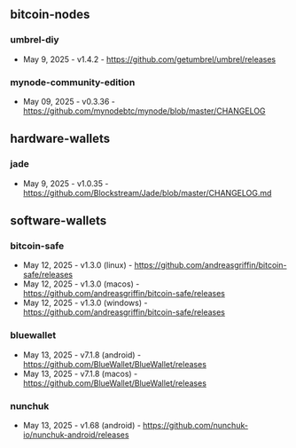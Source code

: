 ## bitcoin-nodes
### umbrel-diy
- May 9, 2025 - v1.4.2 - https://github.com/getumbrel/umbrel/releases
### mynode-community-edition
- May 09, 2025 - v0.3.36 - https://github.com/mynodebtc/mynode/blob/master/CHANGELOG

## hardware-wallets
### jade
- May 9, 2025 - v1.0.35 - https://github.com/Blockstream/Jade/blob/master/CHANGELOG.md

## software-wallets
### bitcoin-safe
- May 12, 2025 - v1.3.0 (linux) - https://github.com/andreasgriffin/bitcoin-safe/releases
- May 12, 2025 - v1.3.0 (macos) - https://github.com/andreasgriffin/bitcoin-safe/releases
- May 12, 2025 - v1.3.0 (windows) - https://github.com/andreasgriffin/bitcoin-safe/releases
### bluewallet
- May 13, 2025 - v7.1.8 (android) - https://github.com/BlueWallet/BlueWallet/releases
- May 13, 2025 - v7.1.8 (macos) - https://github.com/BlueWallet/BlueWallet/releases
### nunchuk
- May 13, 2025 - v1.68 (android) - https://github.com/nunchuk-io/nunchuk-android/releases
